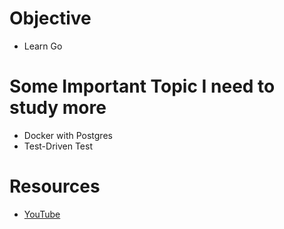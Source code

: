 # Objective
- Learn Go

# Some Important Topic I need to study more
- Docker with Postgres
- Test-Driven Test

# Resources
- [YouTube](https://www.youtube.com/watch?v=Ed5qn2wif48&list=PL7yAAGMOat_F7bOImcjx4ZnCtfyNEqzCy)


